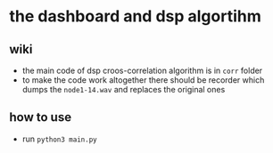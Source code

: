 # the dashboard and dsp algortihm

## wiki
- the main code of dsp croos-correlation algorithm is in ```corr``` folder
- to make the code work altogether there should be recorder which dumps the ```node1-14.wav``` and replaces the original ones

## how to use
- run ```python3 main.py```

